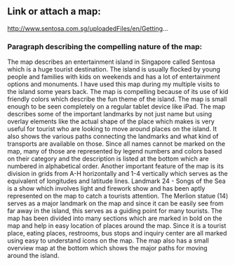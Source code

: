 ## Link or attach a map:
http://www.sentosa.com.sg/uploadedFiles/en/Getting...

### Paragraph describing the compelling nature of the map:
The map describes an entertainment island in Singapore called Sentosa which is a huge tourist destination. The island is usually flocked by young people and families with kids on weekends and has a lot of entertainment options and monuments. I have used this map during my multiple visits to the island some years back. The map is compelling because of its use of kid friendly colors which describe the fun theme of the island. The map is small enough to be seen completely on a regular tablet device like iPad. 
The map describes some of the important landmarks by not just name but using overlay elements like the actual shape of the place which makes is very useful for tourist who are looking to move around places on the island. It also shows the various paths connecting the landmarks and what kind of transports are available on those. 
Since all names cannot be marked on the map, many of those are represented by legend numbers and colors based on their category and the description is listed at the bottom which are numbered in alphabetical order. Another important feature of the map is its division in grids from A-H horizontally and 1-4 vertically which serves as the equivalent of longitudes and latitude lines. 
Landmark 24 - Songs of the Sea is a show which involves light and firework show and has been aptly represented on the map to catch a tourists attention. The Merlion statue (14) serves as a major landmark on the map and since it can be easily see from far away in the island, this serves as a guiding point for many tourists. The map has been divided into many sections which are marked in bold on the map and help in easy location of places around the map. Since it is a tourist place, eating places, restrooms, bus stops and inquiry center are all marked using easy to understand icons on the map. The map also has a small overview map at the bottom which shows the major paths for moving around the island. 
